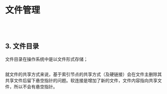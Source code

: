 # 文件管理

<br>
<br>

## 

## 3. 文件目录

文件目录在操作系统中是以文件形式存储；

##

就文件的共享方式来说，基于索引节点的共享方式（及硬链接）会在文件主删除其共享文件后留下悬空指针的问题。软连接是增加了新的文件，文件内容指向共享文件，所以不会有悬空指针。